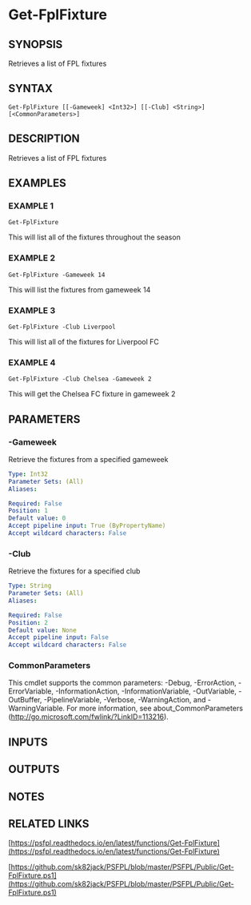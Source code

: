 # Get-FplFixture

## SYNOPSIS
Retrieves a list of FPL fixtures

## SYNTAX

```
Get-FplFixture [[-Gameweek] <Int32>] [[-Club] <String>] [<CommonParameters>]
```

## DESCRIPTION
Retrieves a list of FPL fixtures

## EXAMPLES

### EXAMPLE 1
```
Get-FplFixture
```

This will list all of the fixtures throughout the season

### EXAMPLE 2
```
Get-FplFixture -Gameweek 14
```

This will list the fixtures from gameweek 14

### EXAMPLE 3
```
Get-FplFixture -Club Liverpool
```

This will list all of the fixtures for Liverpool FC

### EXAMPLE 4
```
Get-FplFixture -Club Chelsea -Gameweek 2
```

This will get the Chelsea FC fixture in gameweek 2

## PARAMETERS

### -Gameweek
Retrieve the fixtures from a specified gameweek

```yaml
Type: Int32
Parameter Sets: (All)
Aliases:

Required: False
Position: 1
Default value: 0
Accept pipeline input: True (ByPropertyName)
Accept wildcard characters: False
```

### -Club
Retrieve the fixtures for a specified club

```yaml
Type: String
Parameter Sets: (All)
Aliases:

Required: False
Position: 2
Default value: None
Accept pipeline input: False
Accept wildcard characters: False
```

### CommonParameters
This cmdlet supports the common parameters: -Debug, -ErrorAction, -ErrorVariable, -InformationAction, -InformationVariable, -OutVariable, -OutBuffer, -PipelineVariable, -Verbose, -WarningAction, and -WarningVariable.
For more information, see about_CommonParameters (http://go.microsoft.com/fwlink/?LinkID=113216).

## INPUTS

## OUTPUTS

## NOTES

## RELATED LINKS

[https://psfpl.readthedocs.io/en/latest/functions/Get-FplFixture](https://psfpl.readthedocs.io/en/latest/functions/Get-FplFixture)

[https://github.com/sk82jack/PSFPL/blob/master/PSFPL/Public/Get-FplFixture.ps1](https://github.com/sk82jack/PSFPL/blob/master/PSFPL/Public/Get-FplFixture.ps1)

